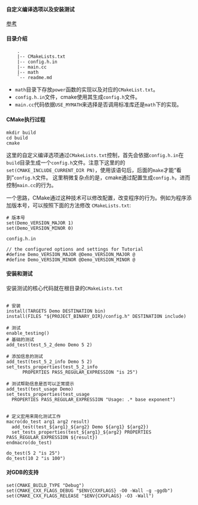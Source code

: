 #### 自定义编译选项以及安装测试

[参考](https://www.hahack.com/codes/cmake/)

#### 目录介绍
```
    .
    |-- CMakeLists.txt
    |-- config.h.in
    |-- main.cc
    |-- math
    `-- readme.md
```
- `math`目录下存放`power`函数的实现以及对应的`CMakeList.txt`。
- `config.h.in`文件，cmake使用其生成`config.h`文件。
- `main.cc`代码依据`USE_MYMATH`来选择是否调用标准库还是`math`下的实现。

#### CMake执行过程
```
mkdir build
cd build
cmake
```
这里的自定义编译选项通过`CMakeLists.txt`控制，首先会依据`config.h.in`在`build`目录生成一个`config.h`文件。注意下这里的的`set(CMAKE_INCLUDE_CURRENT_DIR PN)`，使用该语句后，后面的`make`才能“看到”`config.h`文件。
这里稍微复杂点的是，cmake通过配置生成`config.h`，进而控制`main.cc`的行为。

一个思路，CMake通过这种技术可以修改配置，改变程序的行为。例如为程序添加版本号，可以按照下面的方法修改
`CMakeLists.txt`:
```
# 版本号
set(Demo_VERSION_MAJOR 1)
set(Demo_VERSION_MINOR 0)
```
`config.h.in`
```
// the configured options and settings for Tutorial
#define Demo_VERSION_MAJOR @Demo_VERSION_MAJOR @
#define Demo_VERSION_MINOR @Demo_VERSION_MINOR @
```

#### 安装和测试
安装测试的核心代码就在根目录的`CMakeLists.txt`
```

# 安装
install(TARGETS Demo DESTINATION bin)
install(FILES "${PROJECT_BINARY_DIR}/config.h" DESTINATION include)

# 测试
enable_testing()
# 基础的测试
add_test(test_5_2_demo Demo 5 2)

# 添加信息的测试
add_test(test_5_2_info Demo 5 2)
set_tests_properties(test_5_2_info
      PROPERTIES PASS_REGULAR_EXPRESSION "is 25")

# 测试帮助信息是否可以正常提示
add_test(test_usage Demo)
set_tests_properties(test_usage
  PROPERTIES PASS_REGULAR_EXPRESSION "Usage: .* base exponent")


# 定义宏用来简化测试工作
macro(do_test arg1 arg2 result)
  add_test(test_${arg1}_${arg2} Demo ${arg1} ${arg2})
  set_tests_properties(test_${arg1}_${arg2} PROPERTIES PASS_REGULAR_EXPRESSION ${result})
endmacro(do_test)

do_test(5 2 "is 25")
do_test(10 2 "is 100")
```


#### 对GDB的支持
```
set(CMAKE_BUILD_TYPE "Debug")
set(CMAKE_CXX_FLAGS_DEBUG "$ENV{CXXFLAGS} -O0 -Wall -g -ggdb")
set(CMAKE_CXX_FLAGS_RELEASE "$ENV{CXXFLAGS} -O3 -Wall")

```